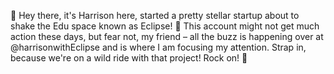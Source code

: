 👋 Hey there, it's Harrison here, started a pretty stellar startup about to shake the Edu space known as Eclipse! 🚀 This account might not get much action these days, but fear not, my friend – all the buzz is happening over at @harrisonwithEclipse and is where I am focusing my attention. Strap in, because we're on a wild ride with that project! Rock on! 🎸

<!---
Harrisonvinett/Harrisonvinett is a ✨ special ✨ repository because its `README.md` (this file) appears on your GitHub profile.
You can click the Preview link to take a look at your changes.
--->
